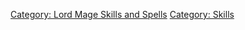 [Category: Lord Mage Skills and
Spells](Category:_Lord_Mage_Skills_and_Spells "wikilink") [Category:
Skills](Category:_Skills "wikilink")
